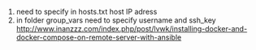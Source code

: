 1. need to specify in hosts.txt host IP adress
2. in folder group_vars need to specify username and ssh_key
http://www.inanzzz.com/index.php/post/lvwk/installing-docker-and-docker-compose-on-remote-server-with-ansible



